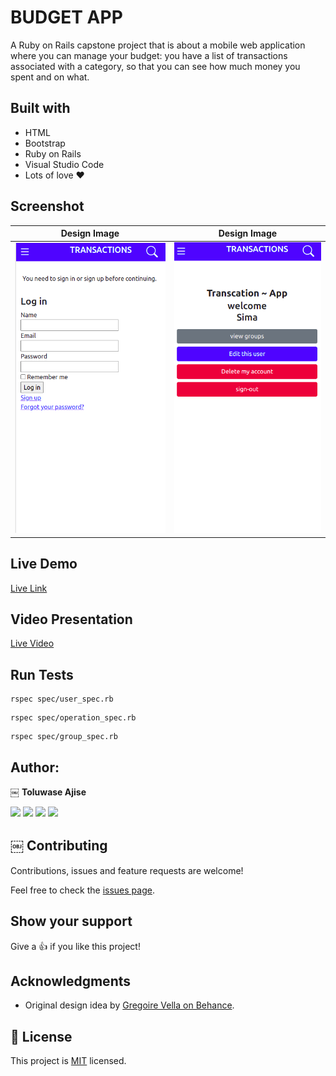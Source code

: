 # BUDGET APP

A Ruby on Rails capstone project that is about a mobile web application where you can manage your budget: you have a list of transactions associated with a category, so that you can see how much money you spent and on what.

## Built with

- HTML
- Bootstrap
- Ruby on Rails
- Visual Studio Code
- Lots of love :heart:

## Screenshot

Design Image  |  Design Image
:-------------------------:|:-------------------------:
![1](img/1.png) | ![2](img/2.png) | ![3](img/3.png) | ![4](img/4.png) | ![5](img/5.png) | ![6](img/6.png)

## Live Demo

[Live Link](https://tolu-transaction.herokuapp.com/users/sign_in)

## Video Presentation
[Live Video](https://www.loom.com/share/8ab2f11064104a7e8af309578583d2cf)

## Run Tests

```
rspec spec/user_spec.rb 
```
```
rspec spec/operation_spec.rb 
```
```
rspec spec/group_spec.rb 
```

## Author:

￼ **Toluwase Ajise**

[<code><img height="26" src="https://upload.wikimedia.org/wikipedia/commons/9/91/Octicons-mark-github.svg"></code>](https://github.com/whoistolu)
[<code><img height="26" src="https://upload.wikimedia.org/wikipedia/sco/thumb/9/9f/Twitter_bird_logo_2012.svg/1200px-Twitter_bird_logo_2012.svg.png"></code>](https://twitter.com/Littletolu)
[<code><img height="26" src="https://upload.wikimedia.org/wikipedia/commons/thumb/c/c9/Linkedin.svg/1200px-Linkedin.svg.png"></code>](https://www.linkedin.com/in/toluwase-ajise-9b40411b2/)
<a href="digittolu25@gmail.com?subject=Hello Tolu!"><img height="26" src="https://cdn.worldvectorlogo.com/logos/official-gmail-icon-2020-.svg"></a>

## ￼ Contributing

Contributions, issues and feature requests are welcome!

Feel free to check the [issues page](https://github.com/Whoistolu/budget-app/issues).

## Show your support

Give a 👍 if you like this project!

## Acknowledgments

- Original design idea by [Gregoire Vella on Behance](https://www.behance.net/gregoirevella).

## 📝 License

This project is [MIT](./LICENSE.md) licensed.
